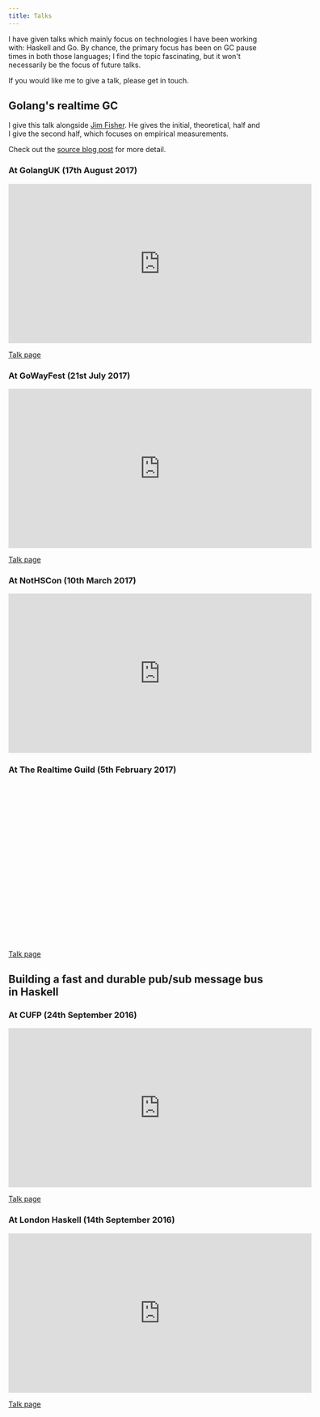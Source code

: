 ```yaml
---
title: Talks
---
```


I have given talks which mainly focus on technologies I have been working with:
Haskell and Go. By chance, the primary focus has been on GC pause times in both
those languages; I find the topic fascinating, but it won't necessarily be the
focus of future talks.

If you would like me to give a talk, please get in touch.

## Golang's realtime GC

I give this talk alongside [Jim Fisher](https://jameshfisher.com/). He
gives the initial, theoretical, half and I give the second half, which focuses
on empirical measurements.

Check out the [source blog
post](https://making.pusher.com/golangs-real-time-gc-in-theory-and-practice/)
for more detail.

### At GolangUK (17th August 2017)

<iframe width="600" height="315" src="https://www.youtube.com/embed/bMujSVMarqY?rel=0" frameborder="0" allowfullscreen></iframe>

[Talk page](https://www.gophercon.co.uk/archive/2017/schedule/)

### At GoWayFest (21st July 2017)

<iframe width="600" height="315" src="https://www.youtube.com/embed/5hNRcoH4-Lk?rel=0" frameborder="0" allowfullscreen></iframe>

[Talk page](https://2017.goway.io/)

### At NotHSCon (10th March 2017)

<iframe width="600" height="315" src="https://www.youtube.com/embed/nckseQJ1Nlg?rel=0" frameborder="0" allowfullscreen></iframe>

### At The Realtime Guild (5th February 2017)

<script src="https://fast.wistia.com/embed/medias/tw39f9dh29.jsonp" async></script>
<script src="https://fast.wistia.com/assets/external/E-v1.js" async></script>
<div class="wistia_embed wistia_async_tw39f9dh29 autoPlay=false" style="height:315px;width:600px">&nbsp;</div>

[Talk page](https://www.meetup.com/the-realtime-guild/events/236641668/)

## Building a fast and durable pub/sub message bus in Haskell

### At CUFP (24th September 2016)

<iframe width="600" height="315" src="https://www.youtube.com/embed/ycf3LG1A8Hg?rel=0&t=105s" frameborder="0" allowfullscreen></iframe>

[Talk page](http://cufp.org/2016/developing-a-fast-and-durable-pub-sub-message-bus.html)

### At London Haskell (14th September 2016)

<iframe width="600" height="315" src="https://www.youtube.com/embed/cdG29_Do0OM?rel=0" frameborder="0" allowfullscreen></iframe>

[Talk page](https://www.meetup.com/London-Haskell/events/233771711/)